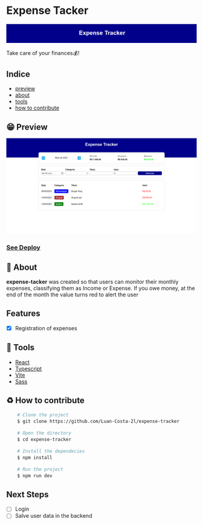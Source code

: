 # Expense Tacker
<img src="./public/logo.png" />
<p>Take care of your finances💰!</p>

## Indice
- [preview](#😁-preview)
- [about](#📃-about)
- [tools](#🔨-tools)
- [how to contribute](#♻️-how-to-contribute)

## 😁 Preview
<img src="./public/expense-tracker.png" />

### [See Deploy](https://luan-costa-2l.github.io/expense-tracker/)

## 📃 About

**expense-tacker**  was created so that users can monitor their monthly expenses, classifying them as Income or Expense. If you owe money, at the end of the month the value turns red to alert the user

## Features
- [x] Registration of expenses

## 🔨 Tools
- [React](https://legacy.reactjs.org/)
- [Typescript](https://www.typescriptlang.org/)
- [Vite](https://vitejs.dev/)
- [Sass](https://sass-lang.com/)

## ♻️ How to contribute

```bash
    # Clone the project
    $ git clone https://github.com/Luan-Costa-2l/expense-tracker
```

```bash
    # Open the directory
    $ cd expense-tracker
```

```bash
    # Install the dependecies
    $ npm install
```

```bash
    # Run the project
    $ npm run dev
```

## Next Steps

- [ ] Login
- [ ] Salve user data in the backend